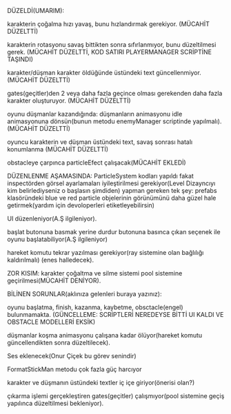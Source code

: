 DÜZELDİ(UMARIM):

karakterin çoğalma hızı yavaş, bunu hızlandırmak gerekiyor. (MÜCAHİT DÜZELTTİ)

karakterin rotasyonu savaş bittikten sonra sıfırlanmıyor, bunu düzeltilmesi gerek.    (MÜCAHİT DÜZELTTİ, KOD SATIRI PLAYERMANAGER SCRİPTİNE TAŞINDI)

karakter/düşman karakter öldüğünde üstündeki text güncellenmiyor. (MÜCAHİT DÜZELTTİ)

gates(geçitler)den 2 veya daha fazla geçince olması gerekenden daha fazla karakter oluşturuyor. (MÜCAHİT DÜZELTTİ)

oyunu düşmanlar kazandığında:
düşmanların animasyonu idle animasyonuna dönsün(bunun metodu enemyManager scriptinde yapılmalı). (MÜCAHİT DÜZELTTİ)

oyuncu karakterin ve düşman üstündeki text, savaş sonrası hatalı konumlanma (MÜCAHİT DÜZELTTİ)

obstacleye çarpınca particleEfect çalışacak(MÜCAHİT EKLEDİ)


DÜZENLENME AŞAMASINDA:
ParticleSystem kodları yapıldı fakat inspectörden görsel ayarlamaları iyileştirilmesi gerekiyor(Level Dizayncıyı kim belirlediyseniz o başlasın şimdiden)
yapman gereken tek şey: prefabs klasöründeki blue ve red particle objelerinin görünümünü daha güzel hale getirmek(yardım için devoloperleri etiketleyebilirsin)

UI düzenleniyor(A.Ş ilgileniyor).

başlat butonuna basmak yerine durdur butonuna basınca çıkan seçenek ile oyunu başlatabiliyor(A.Ş ilgileniyor)

hareket komutu tekrar yazılması gerekiyor(ray sistemine olan bağlılığı kaldırılmalı) (enes halledecek).

ZOR KISIM:
karakter çoğaltma ve silme sistemi pool sistemine geçirilmesi(MÜCAHİT DENİYOR).



BİLİNEN SORUNLAR(aklınıza gelenleri buraya yazınız):

oyunu başlatma, finish, kazanma, kaybetme, obsctacle(engel) bulunmamakta. (GÜNCELLEME: SCRİPTLERİ NEREDEYSE BİTTİ UI KALDI VE OBSTACLE MODELLERİ EKSİK)

düşmanlar koşma animasyonu çalışana kadar ölüyor(hareket komutu güncellendikten sonra düzeltilecek).

Ses eklenecek(Onur Çiçek bu görev senindir)

FormatStickMan metodu çok fazla güç harcıyor

karakter ve düşmanın üstündeki textler iç içe giriyor(önerisi olan?)

çıkarma işlemi gerçekleştiren gates(geçitler) çalışmıyor(pool sistemine geçiş yapılınca düzeltilmesi bekleniyor).





